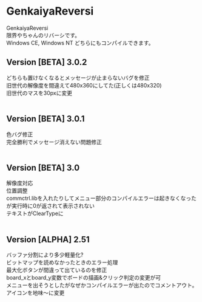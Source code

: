 # GenkaiyaReversi
GenkaiyaReversi<br>
限界やちゃんのリバーシです。<br>
Windows CE, Windows NT どちらにもコンパイルできます。<br>

<h2>Version [BETA] 3.0.2 </h2>
どちらも置けなくなるとメッセージが止まらないバグを修正<br>
旧世代の解像度を間違えて480x360にしてた(正しくは480x320)<br>
旧世代のマスを30pxに変更<br><br>
<h2>Version [BETA] 3.0.1</h2>
色バグ修正<br>
完全勝利でメッセージ消えない問題修正<br><br>

<h2>Version [BETA] 3.0</h2>
解像度対応<br>
位置調整<br>
commctrl.libを入れたりしてメニュー部分のコンパイルエラーは起きなくなった　が実行時に0が返されて表示されない<br>
テキストがClearTypeに<br><br>

<h2>Version [ALPHA] 2.51</h2>
バッファ分割により多少軽量化?<br>
ビットマップを読めなかったときのエラー処理<br>
最大化ボタンが間違って出ているのを修正<br>
board_xとboard_y変数でボードの描画&クリック判定の変更が可<br>
メニューを出そうとしたがなぜかコンパイルエラーが出たのでコメントアウト。<br>
アイコンを地味～に変更<br>
